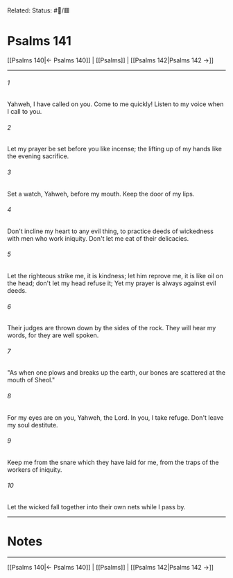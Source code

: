 Related:
Status: #📖/🟥
# Psalms 141

[[Psalms 140|← Psalms 140]] | [[Psalms]] | [[Psalms 142|Psalms 142 →]]
***



###### 1 
Yahweh, I have called on you. Come to me quickly! Listen to my voice when I call to you. 

###### 2 
Let my prayer be set before you like incense; the lifting up of my hands like the evening sacrifice. 

###### 3 
Set a watch, Yahweh, before my mouth. Keep the door of my lips. 

###### 4 
Don't incline my heart to any evil thing, to practice deeds of wickedness with men who work iniquity. Don't let me eat of their delicacies. 

###### 5 
Let the righteous strike me, it is kindness; let him reprove me, it is like oil on the head; don't let my head refuse it; Yet my prayer is always against evil deeds. 

###### 6 
Their judges are thrown down by the sides of the rock. They will hear my words, for they are well spoken. 

###### 7 
"As when one plows and breaks up the earth, our bones are scattered at the mouth of Sheol." 

###### 8 
For my eyes are on you, Yahweh, the Lord. In you, I take refuge. Don't leave my soul destitute. 

###### 9 
Keep me from the snare which they have laid for me, from the traps of the workers of iniquity. 

###### 10 
Let the wicked fall together into their own nets while I pass by.

---
# Notes


***
[[Psalms 140|← Psalms 140]] | [[Psalms]] | [[Psalms 142|Psalms 142 →]]
